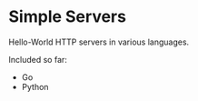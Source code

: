 Simple Servers
==============

Hello-World HTTP servers in various languages.

Included so far:

- Go
- Python

